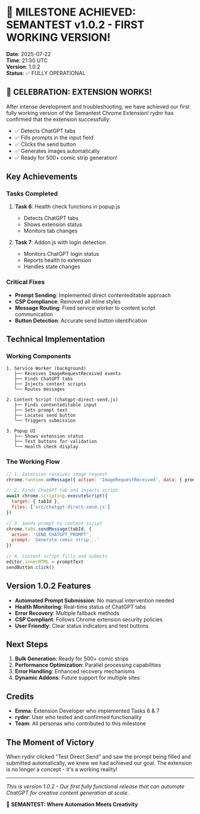 # 🏅 MILESTONE ACHIEVED: SEMANTEST v1.0.2 - FIRST WORKING VERSION!

**Date**: 2025-07-22  
**Time**: 21:30 UTC  
**Version**: 1.0.2  
**Status**: ✅ FULLY OPERATIONAL

## 🎉 CELEBRATION: EXTENSION WORKS!

After intense development and troubleshooting, we have achieved our first fully working version of the Semantest Chrome Extension! rydnr has confirmed that the extension successfully:

- ✅ Detects ChatGPT tabs
- ✅ Fills prompts in the input field
- ✅ Clicks the send button
- ✅ Generates images automatically
- ✅ Ready for 500+ comic strip generation!

## Key Achievements

### Tasks Completed
1. **Task 6**: Health check functions in popup.js
   - Detects ChatGPT tabs
   - Shows extension status
   - Monitors tab changes

2. **Task 7**: Addon.js with login detection
   - Monitors ChatGPT login status
   - Reports health to extension
   - Handles state changes

### Critical Fixes
- **Prompt Sending**: Implemented direct contenteditable approach
- **CSP Compliance**: Removed all inline styles
- **Message Routing**: Fixed service worker to content script communication
- **Button Detection**: Accurate send button identification

## Technical Implementation

### Working Components
```
1. Service Worker (background)
   ├── Receives ImageRequestReceived events
   ├── Finds ChatGPT tabs
   ├── Injects content scripts
   └── Routes messages

2. Content Script (chatgpt-direct-send.js)
   ├── Finds contenteditable input
   ├── Sets prompt text
   ├── Locates send button
   └── Triggers submission

3. Popup UI
   ├── Shows extension status
   ├── Test buttons for validation
   └── Health check display
```

### The Working Flow
```javascript
// 1. Extension receives image request
chrome.runtime.onMessage({ action: 'ImageRequestReceived', data: { prompt } })

// 2. Finds ChatGPT tab and injects script
await chrome.scripting.executeScript({
  target: { tabId },
  files: ['src/chatgpt-direct-send.js']
})

// 3. Sends prompt to content script
chrome.tabs.sendMessage(tabId, {
  action: 'SEND_CHATGPT_PROMPT',
  prompt: 'Generate comic strip...'
})

// 4. Content script fills and submits
editor.innerHTML = promptText
sendButton.click()
```

## Version 1.0.2 Features

- **Automated Prompt Submission**: No manual intervention needed
- **Health Monitoring**: Real-time status of ChatGPT tabs
- **Error Recovery**: Multiple fallback methods
- **CSP Compliant**: Follows Chrome extension security policies
- **User Friendly**: Clear status indicators and test buttons

## Next Steps

1. **Bulk Generation**: Ready for 500+ comic strips
2. **Performance Optimization**: Parallel processing capabilities
3. **Error Handling**: Enhanced recovery mechanisms
4. **Dynamic Addons**: Future support for multiple sites

## Credits

- **Emma**: Extension Developer who implemented Tasks 6 & 7
- **rydnr**: User who tested and confirmed functionality
- **Team**: All personas who contributed to this milestone

## The Moment of Victory

When rydnr clicked "Test Direct Send" and saw the prompt being filled and submitted automatically, we knew we had achieved our goal. The extension is no longer a concept - it's a working reality!

---

*This is version 1.0.2 - Our first fully functional release that can automate ChatGPT for creative content generation at scale.*

🏅 **SEMANTEST: Where Automation Meets Creativity**
